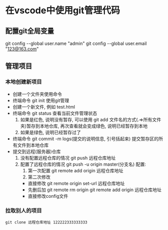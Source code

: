# 在vscode中使用git管理代码
## 配置git全局变量
git config --global user.name "admin"
git config --global user.email "123@163.com"

## 管理项目
### 本地创建新项目
- 创建一个文件夹使用命令 
- 终端命令 git init 使用git管理
- 创建一个新文件, 例如 test.html
- 终端命令 git status 查看当前文件管理状态
    1. 如果是红色, 说明没有暂存, 可以使用 git add 文件名的方式(.=>所有文件夹)暂存到本地仓库, 再次查看就会变成绿色, 说明已经暂存到本地
    2. 如果是绿色, 说明已经暂存过了
- 终端命令 git commit -m logs(提交的说明信息, 引号括起来) 提交暂存区的所有文件到本地仓库
- 提交到远程(服务器)仓库
    1. 没有配置远程仓库的情况
    git push 远程仓库地址
    2. 配置了远程仓库的情况
    git push -u origin master(分支名)
    配置: 
        1. 第一次配置
        git remote add origin 远程仓库地址
        2. 第二次修改
        - 直接修改
        git remote origin set-url 远程仓库地址
        - 先删后加
        git remote rm origin 
        git remote add origin 远程仓库地址
        - 直接修改config文件

### 拉取别人的项目 
    git clone 远程仓库地址 122222333333333
